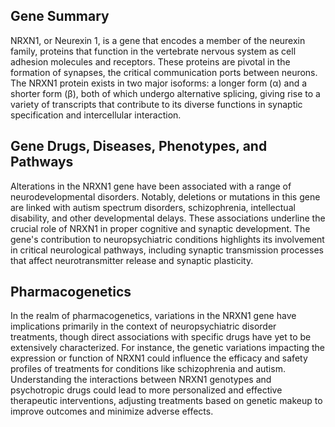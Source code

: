## Gene Summary
NRXN1, or Neurexin 1, is a gene that encodes a member of the neurexin family, proteins that function in the vertebrate nervous system as cell adhesion molecules and receptors. These proteins are pivotal in the formation of synapses, the critical communication ports between neurons. The NRXN1 protein exists in two major isoforms: a longer form (α) and a shorter form (β), both of which undergo alternative splicing, giving rise to a variety of transcripts that contribute to its diverse functions in synaptic specification and intercellular interaction.

## Gene Drugs, Diseases, Phenotypes, and Pathways
Alterations in the NRXN1 gene have been associated with a range of neurodevelopmental disorders. Notably, deletions or mutations in this gene are linked with autism spectrum disorders, schizophrenia, intellectual disability, and other developmental delays. These associations underline the crucial role of NRXN1 in proper cognitive and synaptic development. The gene's contribution to neuropsychiatric conditions highlights its involvement in critical neurological pathways, including synaptic transmission processes that affect neurotransmitter release and synaptic plasticity.

## Pharmacogenetics
In the realm of pharmacogenetics, variations in the NRXN1 gene have implications primarily in the context of neuropsychiatric disorder treatments, though direct associations with specific drugs have yet to be extensively characterized. For instance, the genetic variations impacting the expression or function of NRXN1 could influence the efficacy and safety profiles of treatments for conditions like schizophrenia and autism. Understanding the interactions between NRXN1 genotypes and psychotropic drugs could lead to more personalized and effective therapeutic interventions, adjusting treatments based on genetic makeup to improve outcomes and minimize adverse effects.